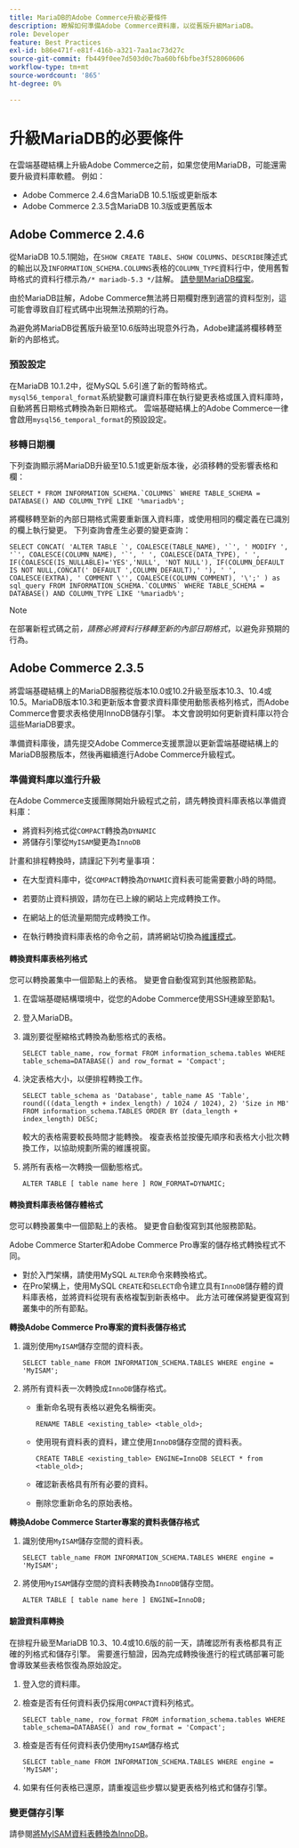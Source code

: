```yaml
---
title: MariaDB的Adobe Commerce升級必要條件
description: 瞭解如何準備Adobe Commerce資料庫，以從舊版升級MariaDB。
role: Developer
feature: Best Practices
exl-id: b86e471f-e81f-416b-a321-7aa1ac73d27c
source-git-commit: fb449f0ee7d503d0c7ba60bf6bfbe3f528060606
workflow-type: tm+mt
source-wordcount: '865'
ht-degree: 0%

---
```



# 升級MariaDB的必要條件

在雲端基礎結構上升級Adobe Commerce之前，如果您使用MariaDB，可能還需要升級資料庫軟體。 例如：

- Adobe Commerce 2.4.6含MariaDB 10.5.1版或更新版本
- Adobe Commerce 2.3.5含MariaDB 10.3版或更舊版本

## Adobe Commerce 2.4.6

從MariaDB 10.5.1開始，在`SHOW CREATE TABLE`、`SHOW COLUMNS`、`DESCRIBE`陳述式的輸出以及`INFORMATION_SCHEMA.COLUMNS`表格的`COLUMN_TYPE`資料行中，使用舊暫時格式的資料行標示為`/* mariadb-5.3 */`註解。 [請參閱MariaDB檔案](https://mariadb.com/kb/en/datetime/#internal-format)。

由於MariaDB註解，Adobe Commerce無法將日期欄對應到適當的資料型別，這可能會導致自訂程式碼中出現無法預期的行為。

為避免將MariaDB從舊版升級至10.6版時出現意外行為，Adobe建議將欄移轉至新的內部格式。

### 預設設定

在MariaDB 10.1.2中，從MySQL 5.6引進了新的暫時格式。`mysql56_temporal_format`系統變數可讓資料庫在執行變更表格或匯入資料庫時，自動將舊日期格式轉換為新日期格式。 雲端基礎結構上的Adobe Commerce一律會啟用`mysql56_temporal_format`的預設設定。

### 移轉日期欄

下列查詢顯示將MariaDB升級至10.5.1或更新版本後，必須移轉的受影響表格和欄：

```mysql
SELECT * FROM INFORMATION_SCHEMA.`COLUMNS` WHERE TABLE_SCHEMA = DATABASE() AND COLUMN_TYPE LIKE '%mariadb%';
```

將欄移轉至新的內部日期格式需要重新匯入資料庫，或使用相同的欄定義在已識別的欄上執行變更。 下列查詢會產生必要的變更查詢：

```mysql
SELECT CONCAT( 'ALTER TABLE `', COALESCE(TABLE_NAME), '`', ' MODIFY ', '`', COALESCE(COLUMN_NAME), '`', ' ', COALESCE(DATA_TYPE), ' ', IF(COALESCE(IS_NULLABLE)='YES','NULL', 'NOT NULL'), IF(COLUMN_DEFAULT IS NOT NULL,CONCAT(' DEFAULT ',COLUMN_DEFAULT),' '), ' ', COALESCE(EXTRA), ' COMMENT \'', COALESCE(COLUMN_COMMENT), '\';' ) as sql_query FROM INFORMATION_SCHEMA.`COLUMNS` WHERE TABLE_SCHEMA = DATABASE() AND COLUMN_TYPE LIKE '%mariadb%';
```

>[!NOTE]
>
>在部署新程式碼之前&#x200B;_，請務必將資料行移轉至新的內部日期格式_，以避免非預期的行為。

## Adobe Commerce 2.3.5

將雲端基礎結構上的MariaDB服務從版本10.0或10.2升級至版本10.3、10.4或10.5。MariaDB版本10.3和更新版本會要求資料庫使用動態表格列格式，而Adobe Commerce會要求表格使用InnoDB儲存引擎。 本文會說明如何更新資料庫以符合這些MariaDB要求。

準備資料庫後，請先提交Adobe Commerce支援票證以更新雲端基礎結構上的MariaDB服務版本，然後再繼續進行Adobe Commerce升級程式。

### 準備資料庫以進行升級

在Adobe Commerce支援團隊開始升級程式之前，請先轉換資料庫表格以準備資料庫：

- 將資料列格式從`COMPACT`轉換為`DYNAMIC`
- 將儲存引擎從`MyISAM`變更為`InnoDB`

計畫和排程轉換時，請謹記下列考量事項：

- 在大型資料庫中，從`COMPACT`轉換為`DYNAMIC`資料表可能需要數小時的時間。

- 若要防止資料損毀，請勿在已上線的網站上完成轉換工作。

- 在網站上的低流量期間完成轉換工作。

- 在執行轉換資料庫表格的命令之前，請將網站切換為[維護模式](../../../installation/tutorials/maintenance-mode.md)。

#### 轉換資料庫表格列格式

您可以轉換叢集中一個節點上的表格。 變更會自動復寫到其他服務節點。

1. 在雲端基礎結構環境中，從您的Adobe Commerce使用SSH連線至節點1。

1. 登入MariaDB。

1. 識別要從壓縮格式轉換為動態格式的表格。

   ```mysql
   SELECT table_name, row_format FROM information_schema.tables WHERE table_schema=DATABASE() and row_format = 'Compact';
   ```

1. 決定表格大小，以便排程轉換工作。

   ```mysql
   SELECT table_schema as 'Database', table_name AS 'Table', round(((data_length + index_length) / 1024 / 1024), 2) 'Size in MB' FROM information_schema.TABLES ORDER BY (data_length + index_length) DESC;
   ```

   較大的表格需要較長時間才能轉換。 複查表格並按優先順序和表格大小批次轉換工作，以協助規劃所需的維護視窗。

1. 將所有表格一次轉換一個動態格式。

   ```mysql
   ALTER TABLE [ table name here ] ROW_FORMAT=DYNAMIC;
   ```

#### 轉換資料庫表格儲存體格式

您可以轉換叢集中一個節點上的表格。 變更會自動復寫到其他服務節點。

Adobe Commerce Starter和Adobe Commerce Pro專案的儲存格式轉換程式不同。

- 對於入門架構，請使用MySQL `ALTER`命令來轉換格式。
- 在Pro架構上，使用MySQL `CREATE`和`SELECT`命令建立具有`InnoDB`儲存體的資料庫表格，並將資料從現有表格複製到新表格中。 此方法可確保將變更復寫到叢集中的所有節點。

**轉換Adobe Commerce Pro專案的資料表儲存格式**

1. 識別使用`MyISAM`儲存空間的資料表。

   ```mysql
   SELECT table_name FROM INFORMATION_SCHEMA.TABLES WHERE engine = 'MyISAM';
   ```

1. 將所有資料表一次轉換成`InnoDB`儲存格式。

   - 重新命名現有表格以避免名稱衝突。

     ```mysql
     RENAME TABLE <existing_table> <table_old>;
     ```

   - 使用現有資料表的資料，建立使用`InnoDB`儲存空間的資料表。

     ```mysql
     CREATE TABLE <existing_table> ENGINE=InnoDB SELECT * from <table_old>;
     ```

   - 確認新表格具有所有必要的資料。

   - 刪除您重新命名的原始表格。


**轉換Adobe Commerce Starter專案的資料表儲存格式**

1. 識別使用`MyISAM`儲存空間的資料表。

   ```mysql
   SELECT table_name FROM INFORMATION_SCHEMA.TABLES WHERE engine = 'MyISAM';
   ```

1. 將使用`MyISAM`儲存空間的資料表轉換為`InnoDB`儲存空間。

   ```mysql
   ALTER TABLE [ table name here ] ENGINE=InnoDB;
   ```

#### 驗證資料庫轉換

在排程升級至MariaDB 10.3、10.4或10.6版的前一天，請確認所有表格都具有正確的列格式和儲存引擎。 需要進行驗證，因為完成轉換後進行的程式碼部署可能會導致某些表格恢復為原始設定。

1. 登入您的資料庫。

1. 檢查是否有任何資料表仍採用`COMPACT`資料列格式。

   ```mysql
   SELECT table_name, row_format FROM information_schema.tables WHERE table_schema=DATABASE() and row_format = 'Compact';
   ```

1. 檢查是否有任何資料表仍使用`MyISAM`儲存格式

   ```mysql
   SELECT table_name FROM INFORMATION_SCHEMA.TABLES WHERE engine = 'MyISAM';
   ```

1. 如果有任何表格已還原，請重複這些步驟以變更表格列格式和儲存引擎。

### 變更儲存引擎

請參閱[將MyISAM資料表轉換為InnoDB](../planning/database-on-cloud.md)。
